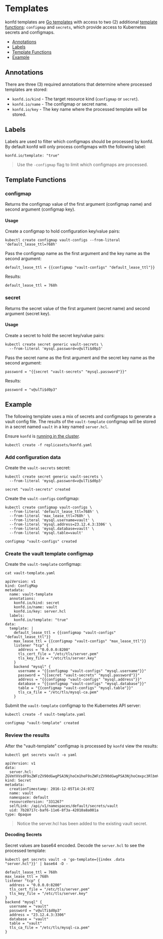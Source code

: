 # Templates

konfd templates are [Go templates](https://golang.org/pkg/text/template) with access to two (2) additional [template functions](https://golang.org/pkg/text/template/#hdr-Functions): `configmap` and `secrets`, which provide access to Kubernetes secrets and configmaps.

* [Annotations](#annotations)
* [Labels](#labels)
* [Template Functions](#template-functions)
* [Example](#example)

## Annotations

There are three (3) required annotations that determine where processed templates are stored:

* `konfd.io/kind` - The target resource kind (`configmap` or `secret`). 
* `konfd.io/name` - The configmap or secret name.
* `konfd.io/key`  - The key name where the processed template will be stored.

## Labels

Labels are used to filter which configmaps should be processed by konfd. By default konfd will only process configmaps with the following label:

```
konfd.io/template: "true"
```

> Use the `-configmap` flag to limit which configmaps are processed.

## Template Functions

### configmap

Returns the configmap value of the first argument (configmap name) and second argument (configmap key).

#### Usage

Create a configmap to hold configuration key/value pairs:

```
kubectl create configmap vault-configs --from-literal 'default_lease_ttl=768h'
```

Pass the configmap name as the first argument and the key name as the second argument:

```
default_lease_ttl = {{configmap "vault-configs" "default_lease_ttl"}}
```

Results:

```
default_lease_ttl = 768h
```

### secret

Returns the secret value of the first argument (secret name) and second argument (secret key).

#### Usage

Create a secret to hold the secret key/value pairs:

```
kubectl create secret generic vault-secrets \
  --from-literal 'mysql.password=v@ulTi$d0p3'
```

Pass the secret name as the first argument and the secret key name as the second argument:

```
password = "{{secret "vault-secrets" "mysql.password"}}"
```

Results:

```
password = "v@ulTi$d0p3"
```

## Example

The following template uses a mix of secrets and configmaps to generate a vault config file. The results of the `vault-template` configmap will be stored in a secret named `vault` in a key named `server.hcl`.

Ensure `konfd` is [running in the cluster](deployment-guide.md).

```
kubectl create -f replicasets/konfd.yaml
```

### Add configuration data

Create the `vault-secrets` secret:

```
kubectl create secret generic vault-secrets \
  --from-literal 'mysql.password=v@ulTi$d0p3'
```
```
secret "vault-secrets" created
```

Create the `vault-configs` configmap:

```
kubectl create configmap vault-configs \
  --from-literal 'default_lease_ttl=768h' \
  --from-literal 'max_lease_ttl=768h' \
  --from-literal 'mysql.username=vault' \
  --from-literal 'mysql.address=23.12.4.3:3306' \
  --from-literal 'mysql.database=vault' \
  --from-literal 'mysql.table=vault'
```

```
configmap "vault-configs" created
```

### Create the vault template configmap

Create the `vault-template` configmap:

```
cat vault-template.yaml
```

```
apiVersion: v1
kind: ConfigMap
metadata:
  name: vault-template
  annotations:
    konfd.io/kind: secret
    konfd.io/name: vault
    konfd.io/key: server.hcl
  labels:
    konfd.io/template: "true"
data:
  template: |
    default_lease_ttl = {{configmap "vault-configs" "default_lease_ttl"}}
    max_lease_ttl = {{configmap "vault-configs" "max_lease_ttl"}}
    listener "tcp" {
      address = "0.0.0.0:8200"
      tls_cert_file = "/etc/tls/server.pem"
      tls_key_file = "/etc/tls/server.key"
    }
    backend "mysql" {
      username = "{{configmap "vault-configs" "mysql.username"}}"
      password = "{{secret "vault-secrets" "mysql.password"}}"
      address = "{{configmap "vault-configs" "mysql.address"}}"
      database = "{{configmap "vault-configs" "mysql.database"}}"
      table = "{{configmap "vault-configs" "mysql.table"}}"
      tls_ca_file = "/etc/tls/mysql-ca.pem"
    }
```

Submit the `vault-template` configmap to the Kubernetes API server:

```
kubectl create -f vault-template.yaml
```
```
configmap "vault-template" created
```

### Review the results

After the "vault-template" configmap is processed by `konfd` view the results:

```
kubectl get secrets vault -o yaml
```
```
apiVersion: v1
data:
  server.hcl: ZGVmYXVsdF9sZWFzZV90dGwgPSA3NjhoCm1heF9sZWFzZV90dGwgPSA3NjhoCmxpc3RlbmVyICJ0Y3AiIHsKICBhZGRyZXNzID0gIjAuMC4wLjA6ODIwMCIKICB0bHNfY2VydF9maWxlID0gIi9ldGMvdGxzL3NlcnZlci5wZW0iCiAgdGxzX2tleV9maWxlID0gIi9ldGMvdGxzL3NlcnZlci5rZXkiCn0KYmFja2VuZCAibXlzcWwiIHsKICB1c2VybmFtZSA9ICJ2YXVsdCIKICBwYXNzd29yZCA9ICJ2QHVsVGkkZDBwMyIKICBhZGRyZXNzID0gIjIzLjEyLjQuMzozMzA2IgogIGRhdGFiYXNlID0gInZhdWx0IgogIHRhYmxlID0gInZhdWx0IgogIHRsc19jYV9maWxlID0gIi9ldGMvdGxzL215c3FsLWNhLnBlbSIKfQo=
kind: Secret
metadata:
  creationTimestamp: 2016-12-05T14:24:07Z
  name: vault
  namespace: default
  resourceVersion: "331267"
  selfLink: /api/v1/namespaces/default/secrets/vault
  uid: 7b28717c-baf6-11e6-8f3a-42010a8a001a
type: Opaque
```

> Notice the server.hcl has been added to the existing vault secret.


#### Decoding Secrets

Secret values are base64 encoded. Decode the `server.hcl` to see the processed template:

```
kubectl get secrets vault -o 'go-template={{index .data "server.hcl"}}' | base64 -D -
```
```
default_lease_ttl = 768h
max_lease_ttl = 768h
listener "tcp" {
  address = "0.0.0.0:8200"
  tls_cert_file = "/etc/tls/server.pem"
  tls_key_file = "/etc/tls/server.key"
}
backend "mysql" {
  username = "vault"
  password = "v@ulTi$d0p3"
  address = "23.12.4.3:3306"
  database = "vault"
  table = "vault"
  tls_ca_file = "/etc/tls/mysql-ca.pem"
}
```
